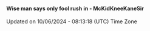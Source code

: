 #### Wise man says only fool rush in - McKidKneeKaneSir
Updated on 10/06/2024 - 08:13:18 (UTC) Time Zone
